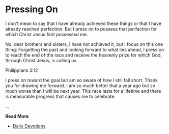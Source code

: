 # Pressing On

I  don't mean to say that I have already achieved these things or that I 
have already reached perfection. But I press on to possess that  perfection for
which Christ Jesus first possessed me. 

No, dear brothers and sisters, I have not achieved it, but I focus on this one
thing: Forgetting the past and looking forward to what lies ahead, I press on to
reach the end of the race and receive the heavenly prize for which God, through
Christ Jesus, is calling us.

Philippians 3:12


I press on toward the goal but am so aware of how I still fall short.
Thank you for drawing me forward. I am so much better that a year ago but
so much worse than I will be next year.  This race lasts for a lifetime and
there is measurable progress that causes me to celebrate.

...

**Read More**

* [Daily Devotions](https://spiritual-things.org/blog/daily/06-16.md)

